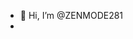- 👋 Hi, I’m @ZENMODE281
- 
<style color: blue;> Junior developer</style>

<!---
ZENMODE281/ZENMODE281 is a ✨ special ✨ repository because its `README.md` (this file) appears on your GitHub profile.
You can click the Preview link to take a look at your changes.
--->
